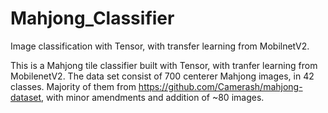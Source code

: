 # Mahjong_Classifier
Image classification with Tensor, with transfer learning from MobilnetV2.


This is a Mahjong tile classifier built with Tensor, with tranfer learning from MobilenetV2.
The data set consist of 700 centerer Mahjong images, in 42 classes. Majority of them from https://github.com/Camerash/mahjong-dataset, with minor amendments and addition of ~80 images.
